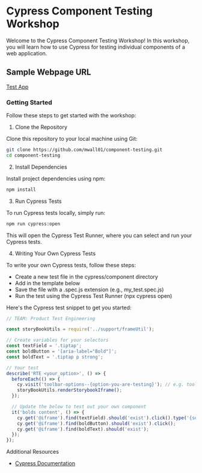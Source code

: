 # Cypress Component Testing Workshop

Welcome to the Cypress Component Testing Workshop! In this workshop, you will learn how to use Cypress for testing individual components of a web application.

## Sample Webpage URL
[Test App](https://rich-text-editor.squarespace.net/?path=/docs/welcome--docs)

### Getting Started

Follow these steps to get started with the workshop:

1. Clone the Repository

Clone this repository to your local machine using Git:

```bash
git clone https://github.com/mwall01/component-testing.git
cd component-testing
```
2. Install Dependencies

Install project dependencies using npm:

```bash
npm install
```

3. Run Cypress Tests

To run Cypress tests locally, simply run:

```bash
npm run cypress:open
```
This will open the Cypress Test Runner, where you can select and run your Cypress tests.

4. Writing Your Own Cypress Tests

To write your own Cypress tests, follow these steps:

- Create a new test file in the cypress/component directory
- Add in the template below
- Save the file with a .spec.js extension (e.g., my_test.spec.js)
- Run the test using the Cypress Test Runner (npx cypress open)

Here's the Cypress test snippet to get you started:

```javascript
// TEAM: Product Test Engineering

const storyBookUtils = require('../support/frameUtil');

// Create variables for your selectors
const textField = '.tiptap';
const boldButton = '[aria-label="Bold"]';
const boldText = '.tiptap p strong';

// Your test
describe('RTE <your_option>', () => {
  beforeEach(() => {
    cy.visit('toolbar-options--{option-you-are-testing}'); // e.g. toolbar-options--bold
    storyBookUtils.renderStorybookIframe();
  });

  // Update the below to test out your own component
  it('bolds content', () => {
    cy.get('@iframe').find(textField).should('exist').click().type('{selectall}');
    cy.get('@iframe').find(boldButton).should('exist').click();
    cy.get('@iframe').find(boldText).should('exist');
  });
});

```

Additional Resources
- [Cypress Documentation](https://docs.cypress.io/guides/overview/why-cypress)
